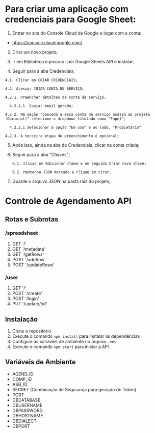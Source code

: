 # Para criar uma aplicação com credenciais para Google Sheet:

1. Entrar no site do Console Cloud da Google e logar com a conta:
 - https://console.cloud.google.com/
   
2. Criar um novo projeto;
   
3. Ir em Biblioteca e procurar por Google Sheets API e instalar;
   
  4. Seguir para a aba Credenciais;
   
    4.1. Clicar em CRIAR CREDENCIAIS;
  
    4.2. Acessar CRIAR CONTA DE SERVIÇO;
  
    4.2.1. Preencher detalhes da conta de serviço;
    
      4.2.1.1. Copiar email gerado;
      
    4.2.2. Na seção "Conceda a essa conta de serviço acesso ao projeto (Opcional)" selecione o dropdown titulado como "Papel";
    
      4.2.2.1 Selecionar a opção "Em uso" e ao lado, "Propietário"
      
    4.2.3. A terceira etapa do preenchimento é opcional;
    
5. Após isso, ainda na aba de Credenciais, clicar na conta criada;

6. Seguir para a aba "Chaves";
   
       6.1. Clicar em Adicionar Chave e em seguida Criar nova chave;
        
       6.2. Mantenha JSON marcado e clique em cirar;
   
7. Guarde o arquivo JSON na pasta raiz do projeto;


# Controle de Agendamento API

## Rotas e Subrotas

### /spreadsheet
1. GET '/'
2. GET '/metadata'
3. GET '/getRows'
4. POST '/addRow'
5. POST '/updateRows'

### /user
1. GET '/'
2. POST '/create'
3. POST '/login'
4. PUT '/update/:id'


## Instalação
1. Clone o repositório
2. Execute o comando `npm install` para instalar as dependências
3. Configure as variáveis de ambiente no arquivo `.env`
4. Execute o comando `npm start` para iniciar a API


## Variáveis de Ambiente
- AGEND_ID
- COMP_ID
- ASB_ID
- SECRET (Combinação de Segurança para geração do Token)
- PORT
- DBDATABASE
- DBUSERNAME
- DBPASSWORD
- DBHOSTNAME
- DBDIALECT
- DBPORT
